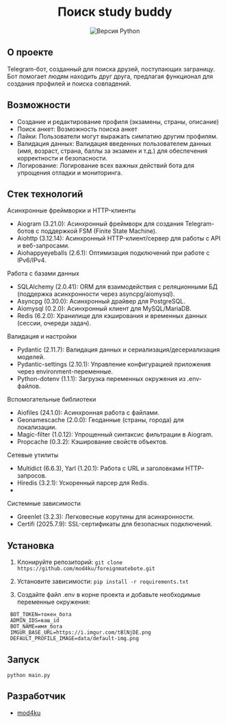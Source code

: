 <h1 align="center">Поиск study buddy</h1>

<p align="center">
   <img src="https://img.shields.io/badge/python-_3.13-red" alt="Версия Python">
</p>

## О проекте

Telegram-бот, созданный для поиска друзей, поступающих заграницу. Бот помогает людям находить друг друга, предлагая функционал для создания профилей и поиска совпадений.

## Возможности

*   Создание и редактирование профиля (экзамены, страны, описание)
*   Поиск анкет: Возможность поиска анкет 
*   Лайки: Пользователи могут выражать симпатию другим профилям.
*   Валидация данных: Валидация введенных пользователем данных (имя, возраст, страна, баллы за экзамен и т.д.) для обеспечения корректности и безопасности.
*   Логирование: Логирование всех важных действий бота для упрощения отладки и мониторинга.

## Стек технологий

Асинхронные фреймворки и HTTP-клиенты
* Aiogram (3.21.0): Асинхронный фреймворк для создания Telegram-ботов с поддержкой FSM (Finite State Machine).
* Aiohttp (3.12.14): Асинхронный HTTP-клиент/сервер для работы с API и веб-запросами.
* Aiohappyeyeballs (2.6.1): Оптимизация подключений при работе с IPv6/IPv4.

Работа с базами данных
* SQLAlchemy (2.0.41): ORM для взаимодействия с реляционными БД (поддержка асинхронности через asyncpg/aiomysql).
* Asyncpg (0.30.0): Асинхронный драйвер для PostgreSQL.
* Aiomysql (0.2.0): Асинхронный клиент для MySQL/MariaDB.
* Redis (6.2.0): Хранилище для кэширования и временных данных (сессии, очереди задач).

Валидация и настройки
* Pydantic (2.11.7): Валидация данных и сериализация/десериализация моделей.
* Pydantic-settings (2.10.1): Управление конфигурацией приложения через environment-переменные.
* Python-dotenv (1.1.1): Загрузка переменных окружения из .env-файлов.

Вспомогательные библиотеки
* Aiofiles (24.1.0): Асинхронная работа с файлами.
* Geonamescache (2.0.0): Геоданные (страны, города) для локализации.
* Magic-filter (1.0.12): Упрощенный синтаксис фильтрации в Aiogram.
* Propcache (0.3.2): Кэширование свойств объектов.

Сетевые утилиты
* Multidict (6.6.3), Yarl (1.20.1): Работа с URL и заголовками HTTP-запросов.
* Hiredis (3.2.1): Ускоренный парсер для Redis.
* 
Системные зависимости
* Greenlet (3.2.3): Легковесные корутины для асинхронности.
* Certifi (2025.7.9): SSL-сертификаты для безопасных подключений.

## Установка 

1.  Клонируйте репозиторий:
    ``git clone https://github.com/mod4ku/foreignmatebote.git``
    
2.  Установите зависимости:
    ``pip install -r requirements.txt``
    
3.  Создайте файл .env в корне проекта и добавьте необходимые переменные окружения:
   ```
    BOT_TOKEN=токен_бота
    ADMIN_IDS=ваш_id
    BOT_NAME=имя_бота
    IMGUR_BASE_URL=https://i.imgur.com/tBlNjDE.png
    DEFAULT_PROFILE_IMAGE=data/default-img.png
   ```
## Запуск
```
python main.py
```

## Разработчик

*   [mod4ku](https://github.com/mod4ku)
